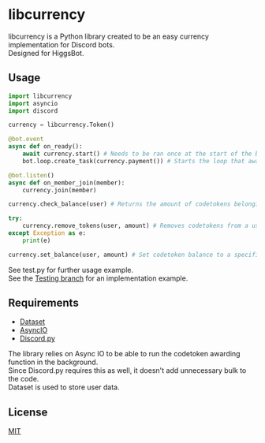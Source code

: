 # libcurrency

libcurrency is a Python library created to be an easy currency implementation for Discord bots. \
Designed for HiggsBot.

## Usage

```python
import libcurrency
import asyncio
import discord

currency = libcurrency.Token()

@bot.event
async def on_ready():
    await currency.start() # Needs to be ran once at the start of the bot. This is the function that gives currency over time.
    bot.loop.create_task(currency.payment()) # Starts the loop that awards users CodeTokens.

@bot.listen()
async def on_member_join(member):
    currency.join(member)

currency.check_balance(user) # Returns the amount of codetokens belonging to a user.

try:        
    currency.remove_tokens(user, amount) # Removes codetokens from a user
except Exception as e:
    print(e)

currency.set_balance(user, amount) # Set codetoken balance to a specific value for a user
```

See test.py for further usage example. \
See the [Testing branch](https://github.com/higgsbot/libcurrency/tree/testing) for an implementation example.

## Requirements

- [Dataset](https://dataset.readthedocs.io/en/latest/)
- [AsyncIO](https://docs.python.org/3/library/asyncio.html)
- [Discord.py](https://github.com/Rapptz/discord.py/)

The library relies on Async IO to be able to run the codetoken awarding function in the background. \
Since Discord.py requires this as well, it doesn't add unnecessary bulk to the code. \
Dataset is used to store user data.

## License
[MIT](https://choosealicense.com/licenses/mit/)